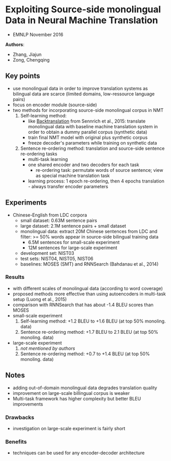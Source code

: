 # Exploiting Source-side monolingual Data in Neural Machine Translation
* EMNLP November 2016

**Authors**:
* Zhang, Jiajun
* Zong, Chengqing

## Key points
* use monolingual data in order to improve translation systems as bilingual data are scarce (limited domains, low-ressource language pairs)
* focus on encoder module (source-side)
* two methods for incorporating source-side monolingual corpus in NMT
    1. Self-learning method:
        * like [Backtranslation](https://github.com/ducthanhtran/paper_notes/blob/master/neural_machine_translation/15nov_improving_nmt_with_monolingual_data.md) from Sennrich et al., 2015: translate monolingual data with baseline machine translation system in order to obtain a dummy parallel corpus (synthetic data)
        * train final NMT model with original plus synthetic corpus
        * freeze decoder's parameters while training on synthetic data
    2. Sentence re-ordering method: translation and source-side sentence re-ordering tasks
        * multi-task learning
        * one shared encoder and two decoders for each task
            * re-ordering task: permutate words of source sentence; view as special machine translation task
        * learning process: 1 epoch re-ordering, then 4 epochs translation - always transfer encoder parameters


## Experiments
* Chinese-English from LDC corpora
    * small dataset: 0.63M sentence pairs
    * large dataset: 2.1M sentence pairs + small dataset
    * monolingual data: extract 20M Chinese sentences from LDC and filter: >= 50% words appear in source-side bilingual training data
        * 6.5M sentences for small-scale experiment
        * 12M sentences for large-scale experiment
    * development set: NIST03
    * test sets: NIST04, NIST05, NIST06
    * baselines: MOSES (SMT) and RNNSearch (Bahdanau et al., 2014)

### Results
* with different scales of monolingual data (according to word coverage)
* proposed methods more effective than using autoencoders in multi-task setup (Luong et al., 2015)
* comparison with RNNSearch that has about -1.4 BLEU scores than MOSES
* small-scale experiment
    1. Self-learning method: +1.2 BLEU to +1.6 BLEU (at top 50% monoling. data)
    2. Sentence re-ordering method: +1.7 BLEU to 2.1 BLEU (at top 50% monoling. data)
* large-scale experiment
    1. *not mentioned by authors*
    2. Sentence re-ordering method: +0.7 to +1.4 BLEU (at top 50% monoling. data)

## Notes
* adding out-of-domain monolingual data degrades translation quality
* improvement on large-scale billingual corpus is weaker
* Multi-task framework has higher complexity but better BLEU improvements
### Drawbacks
- investigation on large-scale experiment is fairly short
### Benefits
+ techniques can be used for any encoder-decoder architecture
